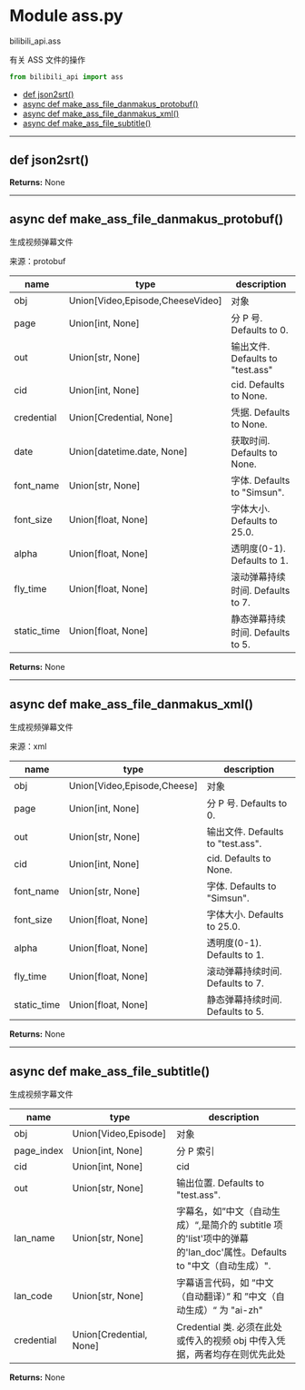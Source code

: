 # Module ass.py


bilibili_api.ass

有关 ASS 文件的操作


``` python
from bilibili_api import ass
```

- [def json2srt()](#def-json2srt)
- [async def make\_ass\_file\_danmakus\_protobuf()](#async-def-make\_ass\_file\_danmakus\_protobuf)
- [async def make\_ass\_file\_danmakus\_xml()](#async-def-make\_ass\_file\_danmakus\_xml)
- [async def make\_ass\_file\_subtitle()](#async-def-make\_ass\_file\_subtitle)

---

## def json2srt()




**Returns:** None



---

## async def make_ass_file_danmakus_protobuf()

生成视频弹幕文件

来源：protobuf


| name | type | description |
| - | - | - |
| obj | Union[Video,Episode,CheeseVideo] | 对象 |
| page | Union[int, None] | 分 P 号. Defaults to 0. |
| out | Union[str, None] | 输出文件. Defaults to "test.ass" |
| cid | Union[int, None] | cid. Defaults to None. |
| credential | Union[Credential, None] | 凭据. Defaults to None. |
| date | Union[datetime.date, None] | 获取时间. Defaults to None. |
| font_name | Union[str, None] | 字体. Defaults to "Simsun". |
| font_size | Union[float, None] | 字体大小. Defaults to 25.0. |
| alpha | Union[float, None] | 透明度(0-1). Defaults to 1. |
| fly_time | Union[float, None] | 滚动弹幕持续时间. Defaults to 7. |
| static_time | Union[float, None] | 静态弹幕持续时间. Defaults to 5. |

**Returns:** None



---

## async def make_ass_file_danmakus_xml()

生成视频弹幕文件

来源：xml


| name | type | description |
| - | - | - |
| obj | Union[Video,Episode,Cheese] | 对象 |
| page | Union[int, None] | 分 P 号. Defaults to 0. |
| out | Union[str, None] | 输出文件. Defaults to "test.ass". |
| cid | Union[int, None] | cid. Defaults to None. |
| font_name | Union[str, None] | 字体. Defaults to "Simsun". |
| font_size | Union[float, None] | 字体大小. Defaults to 25.0. |
| alpha | Union[float, None] | 透明度(0-1). Defaults to 1. |
| fly_time | Union[float, None] | 滚动弹幕持续时间. Defaults to 7. |
| static_time | Union[float, None] | 静态弹幕持续时间. Defaults to 5. |

**Returns:** None



---

## async def make_ass_file_subtitle()

生成视频字幕文件


| name | type | description |
| - | - | - |
| obj | Union[Video,Episode] | 对象 |
| page_index | Union[int, None] | 分 P 索引 |
| cid | Union[int, None] | cid |
| out | Union[str, None] | 输出位置. Defaults to "test.ass". |
| lan_name | Union[str, None] | 字幕名，如”中文（自动生成）“,是简介的 subtitle 项的'list'项中的弹幕的'lan_doc'属性。Defaults to "中文（自动生成）". |
| lan_code | Union[str, None] | 字幕语言代码，如 ”中文（自动翻译）” 和 ”中文（自动生成）“ 为 "ai-zh" |
| credential | Union[Credential, None] | Credential 类. 必须在此处或传入的视频 obj 中传入凭据，两者均存在则优先此处 |

**Returns:** None



